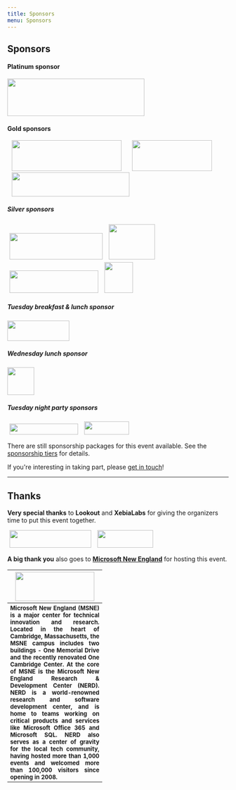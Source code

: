 ```yaml
---
title: Sponsors
menu: Sponsors
---
```


## Sponsors

#### Platinum sponsor

<img src="http://dynamicinfradays.org/events/2016-boston/img/deis-logo.png" width="312" height="85" style="margin: 0;">

#### Gold sponsors

<img src="http://dynamicinfradays.org/events/2016-boston/img/sysdig-logo.png" width="250" height="70" style="margin: 0 10px 0 10px;">

<img src="http://dynamicinfradays.org/events/2016-boston/img/vmturbo-logo.png" width="182" height="70" style="margin: 0 10px 0 10px;">

<img src="http://dynamicinfradays.org/events/2016-boston/img/rancher-logo.png" width="268" height="55" style="margin: 0 10px 0 10px;">

##### Silver sponsors

<img src="http://dynamicinfradays.org/events/2016-boston/img/clusterhq-logo.png" width="212" height="60" style="margin: 3px 5px 3px 5px;">

<img src="http://dynamicinfradays.org/events/2016-boston/img/mysql-logo.png" width="105" height="80" style="margin: 3px 5px 3px 5px;">

<img src="http://dynamicinfradays.org/events/2016-boston/img/scalock-logo.png" width="202" height="51" style="margin: 3px 5px 3px 5px;">

<img src="http://dynamicinfradays.org/events/2016-boston/img/cumulus-logo.png" width="65" height="70" style="margin: 3px 5px 3px 5px;">

##### Tuesday breakfast & lunch sponsor

<img src="http://dynamicinfradays.org/events/2016-boston/img/redhat-logo.png" width="141" height="46" style="margin: 0;">

##### Wednesday lunch sponsor

<img src="http://dynamicinfradays.org/events/2016-boston/img/emccode-logo.png" width="61" height="63" style="margin: 0;">

##### Tuesday night party sponsors

<img src="http://dynamicinfradays.org/events/2016-boston/img/gooddoglabs-logo.png" width="156" height="25" style="margin: 0 5px 0 5px;">

<img src="http://dynamicinfradays.org/events/2016-boston/img/joyent-logo.png" width="102" height="30" style="margin: 0 5px 0 5px;">

There are still sponsorship packages for this event available. See the [sponsorship tiers](/2016-boston-sponsorship) for details.

If you're interesting in taking part, please [get in touch](mailto:2016-boston-sponsorship@dynamicinfradays.org)!

----

## <a name="thanks"></a>Thanks

**Very special thanks** to **Lookout** and **XebiaLabs** for giving the organizers time to put this event together.

<img src="http://dynamicinfradays.org/events/2016-boston/img/lookout-logo.png" width="186" height="40" style="margin: 0 5px 0 5px;">

<img src="http://dynamicinfradays.org/events/2016-boston/img/xebialabs-logo.png" width="127" height="40" style="margin: 0 5px 0 5px;">

**A big thank you** also goes to **[Microsoft New England](http://microsoftnewengland.com/about)** for hosting this event.
<table style="border:none;vertical-align:middle;">
    <tr><th style="width:200px;text-align:center">
      <img src="http://microsoftnewengland.com/eventmanager/img/MSFT_logo_rgb_C-Gray_D.png" width="180" height="66" style="margin-left:auto;margin-right:auto;display:inline-block;">
    </th></tr>
    <tr><th style="font-size:small;text-align:justify">
      <span>Microsoft New England (MSNE) is a major center for technical innovation and research. Located in the heart of Cambridge, Massachusetts, the MSNE campus includes two buildings - One Memorial Drive and the recently renovated One Cambridge Center. At the core of MSNE is the Microsoft New England Research &amp; Development Center (NERD). NERD is a world-renowned research and software development center, and is home to teams working on critical products and services like Microsoft Office 365 and Microsoft SQL. NERD also serves as a center of gravity for the local tech community, having hosted more than 1,000 events and welcomed more than 100,000 visitors since opening in 2008.</span>
    </th></tr>
</table>
